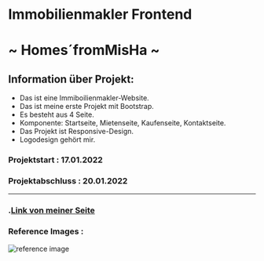 # Immobilienmakler Frontend 

#  ~ Homes´fromMisHa ~

## Information über Projekt:

- Das ist eine Immiboilienmakler-Website.
- Das ist meine erste Projekt mit Bootstrap.
- Es besteht aus 4 Seite.
- Komponente: Startseite, Mietenseite, Kaufenseite, Kontaktseite.
- Das Projekt ist Responsive-Design.
- Logodesign gehört mir.


### Projektstart : 17.01.2022
### Projektabschluss : 20.01.2022

--------------------------------------------------------------

### .[Link von meiner Seite]( https://sevdeorscelik.github.io/Home-von-Misha/)

### Reference Images :

![reference image](images/readme.gif)